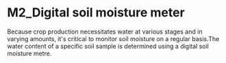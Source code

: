 # M2_Digital soil moisture meter
Because crop production necessitates water at various stages and in varying amounts, it's critical to monitor soil moisture on a regular basis.The water content of a specific soil sample is determined using a digital soil moisture metre.
